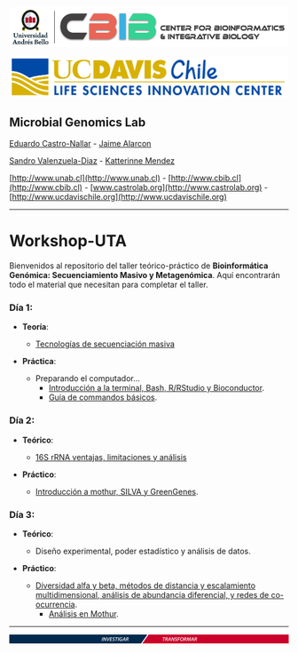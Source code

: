 ![UNAB_CBIB](https://github.com/microgenomics/Workshop-UTA/blob/master/images/logocbibhorizontal.png?raw=true)

![UCDavisChile](https://github.com/microgenomics/Workshop-UTA/blob/master/images/UCDavisChile.jpg?raw=true)

## Microbial Genomics Lab

[Eduardo Castro-Nallar](https://github.com/ecastron) - [Jaime Alarcon](https://github.com/jaimealarcon)

[Sandro Valenzuela-Diaz](https://github.com/Sanrrone) - [Katterinne Mendez](https://github.com/Katterinne)

[http://www.unab.cl](http://www.unab.cl) - [http://www.cbib.cl](http://www.cbib.cl) - [www.castrolab.org](http://www.castrolab.org) - [http://www.ucdavischile.org](http://www.ucdavischile.org)

---

# Workshop-UTA

Bienvenidos al repositorio del taller teórico-práctico de **Bioinformática Genómica: Secuenciamiento Masivo y Metagenómica**. Aquí encontrarán todo el material que necesitan para completar el taller.


### Día 1: 

+ **Teoría**: 
	+ [Tecnologías de secuenciación masiva](https://www.dropbox.com/s/75vrk3ia76pvrcg/d%C3%ADa01.pdf?dl=1)

+ **Práctica**:
	+ Preparando el computador...
		+ [Introducción a la terminal, Bash, R/RStudio y Bioconductor](https://github.com/microgenomics/Workshop-UTA/blob/master/Dia1/Dia1_IntroShellBashR.md).
		+ [Guía de commandos básicos](https://github.com/microgenomics/Workshop-UTA/blob/master/Dia1/GuiaComandosBasicosTerminal.md).
 
### Día 2:

+ **Teórico**:
	+ [16S rRNA ventajas, limitaciones y análisis](https://www.dropbox.com/s/13kq95vfm5ejd2b/d%C3%ADa02.pdf?dl=1)  

+ **Práctico**:
	+ [Introducción a mothur, SILVA y GreenGenes](https://github.com/microgenomics/Workshop-UTA/blob/master/Dia2/Dia2_Mothur.md).

### Día 3:

+ **Teórico**:
	+ Diseño experimental, poder estadístico y análisis de datos.

+ **Práctico**:
	+ [Diversidad alfa y beta, métodos de distancia y escalamiento multidimensional, análisis de abundancia diferencial, y redes de co-ocurrencia](https://github.com/microgenomics/Workshop-UTA/blob/master/Dia3/Dia3_DivAbund.md).
		+ [Análisis en Mothur](https://github.com/microgenomics/Workshop-UTA/blob/master/Dia3/Dia3_DivAbund_Mothur.md).

---

![bot](https://github.com/microgenomics/Workshop-UTA/blob/master/images/huinchaunab.jpg?raw=true)

